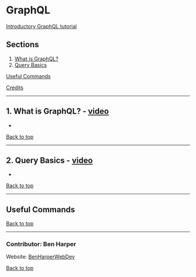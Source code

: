 # GraphQL
[Introductory GraphQL tutorial](https://www.youtube.com/watch?v=xMCnDesBggM&list=RDCMUCW5YeuERMmlnqo4oq8vwUpg&start_radio=1&t=11s)

## Sections
<a name="Sections"></a>
1. [What is GraphQL?](#What_is_GraphQL)
2. [Query Basics](#Query_Basics)

[Useful Commands](#Useful_Commands)

[Credits](#Credits)
__________________________________________________________________________________________________________________________________________
<a name="What_is_GraphQL"></a>
## 1. What is GraphQL? - [video](https://www.youtube.com/watch?v=xMCnDesBggM&list=RDCMUCW5YeuERMmlnqo4oq8vwUpg&start_radio=1&t=11s)
- 

[Back to top](#Sections)
__________________________________________________________________________________________________________________________________________
<a name="Query_Basics"></a>
## 2. Query Basics - [video]()
- 

[Back to top](#Sections)
__________________________________________________________________________________________________________________________________________
<a name="Useful_Commands"></a>
## Useful Commands

[Back to top](#Sections)
__________________________________________________________________________________________________________________________________________
<a name="Credits"></a>
### Contributor: Ben Harper
Website: [BenHarperWebDev](https://henbarper.github.io/benharperwebdev/)

[Back to top](#Sections)